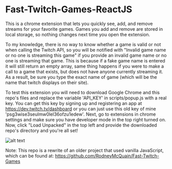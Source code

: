 # Fast-Twitch-Games-ReactJS
This is a chrome extension that lets you quickly see, add, and remove streams for your favorite games. Games you add and remove are stored in local storage, so nothing changes next time you open the extension.

To my knowledge, there is no way to know whether a game is valid or not when calling the Twitch API, so you will be notified with "Invalid game name or no one is streaming this game" if you provide an invalid game name or no one is streaming that game. This is because if a fake game name is entered it will still return an empty array, same thing happens if you were to make a call to a game that exists, but does not have anyone currently streaming it. As a result, be sure you type the exact name of game (which will be the name that twitch displays on their site).

To test this extension you will need to download Google Chrome and this repo's files and replace the variable 'API_KEY' in scripts/popup.js with a real key. You can get this key by signing up and registering an app at https://dev.twitch.tv/dashboard or you can just use this old key of mine 'psg3wise3seulmw0lel36ofzu1edew'. Next, go to extensions in chrome settings and make sure you have developer mode in the top right turned on. Now, click "Load Unpacked" in the top left and provide the downloaded repo's directory and you're all set!

![alt text](https://i.imgur.com/6hEZxBg.png)

Note: This repo is a rewrite of an older project that used vanilla JavaScript, which can be found at: https://github.com/RodneyMcQuain/Fast-Twitch-Games
